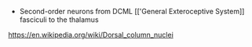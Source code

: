 - Second-order neurons from DCML [['General Exteroceptive System]] fasciculi to the thalamus

https://en.wikipedia.org/wiki/Dorsal_column_nuclei

